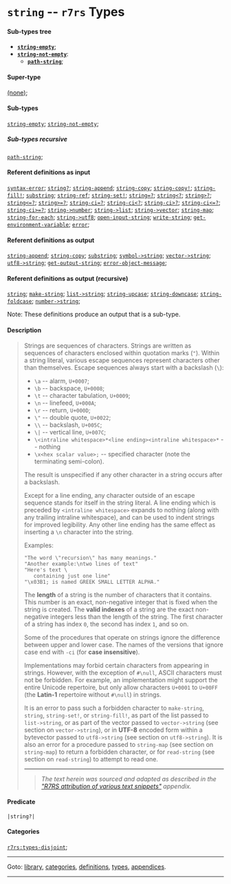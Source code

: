 

<a id='type__r7rs__string'></a>

# `string` -- `r7rs` Types


#### Sub-types tree

* **[`string-empty`](../../r7rs/types/string-empty.md#type__r7rs__string-empty)**;
* **[`string-not-empty`](../../r7rs/types/string-not-empty.md#type__r7rs__string-not-empty)**:
  * **[`path-string`](../../r7rs/types/path-string.md#type__r7rs__path-string)**;


#### Super-type

[(none)](../../r7rs/types/_index.md#toc__r7rs__types);


#### Sub-types

[`string-empty`](../../r7rs/types/string-empty.md#type__r7rs__string-empty);
[`string-not-empty`](../../r7rs/types/string-not-empty.md#type__r7rs__string-not-empty);


##### Sub-types recursive

[`path-string`](../../r7rs/types/path-string.md#type__r7rs__path-string);


#### Referent definitions as input

[`syntax-error`](../../r7rs/definitions/syntax-error.md#definition__r7rs__syntax-error);
[`string?`](../../r7rs/definitions/string_3f.md#definition__r7rs__string_3f);
[`string-append`](../../r7rs/definitions/string-append.md#definition__r7rs__string-append);
[`string-copy`](../../r7rs/definitions/string-copy.md#definition__r7rs__string-copy);
[`string-copy!`](../../r7rs/definitions/string-copy_21.md#definition__r7rs__string-copy_21);
[`string-fill!`](../../r7rs/definitions/string-fill_21.md#definition__r7rs__string-fill_21);
[`substring`](../../r7rs/definitions/substring.md#definition__r7rs__substring);
[`string-ref`](../../r7rs/definitions/string-ref.md#definition__r7rs__string-ref);
[`string-set!`](../../r7rs/definitions/string-set_21.md#definition__r7rs__string-set_21);
[`string=?`](../../r7rs/definitions/string_3d_3f.md#definition__r7rs__string_3d_3f);
[`string<?`](../../r7rs/definitions/string_3c_3f.md#definition__r7rs__string_3c_3f);
[`string>?`](../../r7rs/definitions/string_3e_3f.md#definition__r7rs__string_3e_3f);
[`string<=?`](../../r7rs/definitions/string_3c_3d_3f.md#definition__r7rs__string_3c_3d_3f);
[`string>=?`](../../r7rs/definitions/string_3e_3d_3f.md#definition__r7rs__string_3e_3d_3f);
[`string-ci=?`](../../r7rs/definitions/string-ci_3d_3f.md#definition__r7rs__string-ci_3d_3f);
[`string-ci<?`](../../r7rs/definitions/string-ci_3c_3f.md#definition__r7rs__string-ci_3c_3f);
[`string-ci>?`](../../r7rs/definitions/string-ci_3e_3f.md#definition__r7rs__string-ci_3e_3f);
[`string-ci<=?`](../../r7rs/definitions/string-ci_3c_3d_3f.md#definition__r7rs__string-ci_3c_3d_3f);
[`string-ci>=?`](../../r7rs/definitions/string-ci_3e_3d_3f.md#definition__r7rs__string-ci_3e_3d_3f);
[`string->number`](../../r7rs/definitions/string-_3e_number.md#definition__r7rs__string-_3e_number);
[`string->list`](../../r7rs/definitions/string-_3e_list.md#definition__r7rs__string-_3e_list);
[`string->vector`](../../r7rs/definitions/string-_3e_vector.md#definition__r7rs__string-_3e_vector);
[`string-map`](../../r7rs/definitions/string-map.md#definition__r7rs__string-map);
[`string-for-each`](../../r7rs/definitions/string-for-each.md#definition__r7rs__string-for-each);
[`string->utf8`](../../r7rs/definitions/string-_3e_utf8.md#definition__r7rs__string-_3e_utf8);
[`open-input-string`](../../r7rs/definitions/open-input-string.md#definition__r7rs__open-input-string);
[`write-string`](../../r7rs/definitions/write-string.md#definition__r7rs__write-string);
[`get-environment-variable`](../../r7rs/definitions/get-environment-variable.md#definition__r7rs__get-environment-variable);
[`error`](../../r7rs/definitions/error.md#definition__r7rs__error);


#### Referent definitions as output

[`string-append`](../../r7rs/definitions/string-append.md#definition__r7rs__string-append);
[`string-copy`](../../r7rs/definitions/string-copy.md#definition__r7rs__string-copy);
[`substring`](../../r7rs/definitions/substring.md#definition__r7rs__substring);
[`symbol->string`](../../r7rs/definitions/symbol-_3e_string.md#definition__r7rs__symbol-_3e_string);
[`vector->string`](../../r7rs/definitions/vector-_3e_string.md#definition__r7rs__vector-_3e_string);
[`utf8->string`](../../r7rs/definitions/utf8-_3e_string.md#definition__r7rs__utf8-_3e_string);
[`get-output-string`](../../r7rs/definitions/get-output-string.md#definition__r7rs__get-output-string);
[`error-object-message`](../../r7rs/definitions/error-object-message.md#definition__r7rs__error-object-message);


#### Referent definitions as output (recursive)

[`string`](../../r7rs/definitions/string.md#definition__r7rs__string);
[`make-string`](../../r7rs/definitions/make-string.md#definition__r7rs__make-string);
[`list->string`](../../r7rs/definitions/list-_3e_string.md#definition__r7rs__list-_3e_string);
[`string-upcase`](../../r7rs/definitions/string-upcase.md#definition__r7rs__string-upcase);
[`string-downcase`](../../r7rs/definitions/string-downcase.md#definition__r7rs__string-downcase);
[`string-foldcase`](../../r7rs/definitions/string-foldcase.md#definition__r7rs__string-foldcase);
[`number->string`](../../r7rs/definitions/number-_3e_string.md#definition__r7rs__number-_3e_string);

Note:  These definitions produce an output that is a sub-type.


#### Description

> Strings are sequences of characters.
> Strings are written as sequences of characters enclosed within quotation marks
> (`"`).  Within a string literal, various escape
> sequences represent characters other than
> themselves.  Escape sequences always start with a backslash (`\`):
> 
>   * `\a` -- alarm, `U+0007`;
>   * `\b` -- backspace, `U+0008`;
>   * `\t` -- character tabulation, `U+0009`;
>   * `\n` -- linefeed, `U+000A`;
>   * `\r` -- return, `U+000D`;
>   * `\"` -- double quote, `U+0022`;
>   * `\\` -- backslash, `U+005C`;
>   * `\|` -- vertical line, `U+007C`;
>   * `\<intraline whitespace>*<line ending><intraline whitespace>*` -- nothing
>   * `\x<hex scalar value>;` -- specified character (note the
>   terminating semi-colon).
> 
> The result is unspecified if any other character in a string occurs
> after a backslash.
> 
> Except for a line ending, any character outside of an escape
> sequence stands for itself in the string literal.  A line ending which
> is preceded by `<intraline whitespace>` expands
> to nothing (along with any trailing intraline whitespace), and can be
> used to indent strings for improved legibility. Any other line ending
> has the same effect as inserting a `\n` character into
> the string.
> 
> Examples:
> 
> ````
> "The word \"recursion\" has many meanings."
> "Another example:\ntwo lines of text"
> "Here's text \
>    containing just one line"
> "\x03B1; is named GREEK SMALL LETTER ALPHA."
> ````
> 
> The __length__ of a string is the number of characters that it
> contains.  This number is an exact, non-negative integer that is fixed when the
> string is created.  The __valid indexes__ of a string are the
> exact non-negative integers less than the length of the string.  The first
> character of a string has index `0`, the second has index `1`, and so on.
> 
> 
> Some of the procedures that operate on strings ignore the
> difference between upper and lower case.  The names of the versions that ignore case
> end with `-ci` (for __case insensitive__).
> 
> Implementations may forbid certain characters from appearing in strings.
> However, with the exception of `#\null`, ASCII characters must
> not be forbidden.
> For example, an implementation might support the entire Unicode repertoire,
> but only allow characters `U+0001` to `U+00FF` (the __Latin-1__ repertoire
> without `#\null`) in strings.
> 
> It is an error to pass such a forbidden character to
> `make-string`, `string`, `string-set!`, or `string-fill!`,
> as part of the list passed to `list->string`,
> or as part of the vector passed to `vector->string`
> (see section on `vector->string`),
> or in __UTF-8__ encoded form within a bytevector passed to
> `utf8->string` (see section on `utf8->string`).
> It is also an error for a procedure passed to `string-map`
> (see section on `string-map`) to return a forbidden character,
> or for `read-string` (see section on `read-string`)
> to attempt to read one.
> 
> 
> ----
> > *The text herein was sourced and adapted as described in the ["R7RS attribution of various text snippets"](../../r7rs/appendices/attribution.md#appendix__r7rs__attribution) appendix.*


#### Predicate

```
|string?|
```


#### Categories

[`r7rs:types-disjoint`](../../r7rs/categories/r7rs_3a_types-disjoint.md#category__r7rs__r7rs_3a_types-disjoint);

----

Goto: [library](../../r7rs/_index.md#library__r7rs), [categories](../../r7rs/categories/_index.md#toc__r7rs__categories), [definitions](../../r7rs/definitions/_index.md#toc__r7rs__definitions), [types](../../r7rs/types/_index.md#toc__r7rs__types), [appendices](../../r7rs/appendices/_index.md#toc__r7rs__appendices).

----

